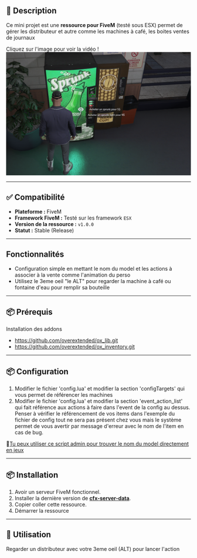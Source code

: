 ## 📜 Description
Ce mini projet est une **ressource pour FiveM** (testé sous ESX) permet de gérer les distributeur et autre comme les machines à café, les boites ventes de journaux

Cliquez sur l'image pour voir la vidéo !
[![Nom de la vidéo](https://raw.githubusercontent.com/Casimodo/fivem_ton_distributeur/refs/heads/main/capture.png)](https://www.youtube.com/watch?v=uFk1ndrsQ0w)

---

## ✅ Compatibilité

- **Plateforme :** FiveM
- **Framework FiveM :** Testé sur les framework `ESX`
- **Version de la ressource :** `v1.0.0`
- **Statut :** Stable (Release)

---

##  Fonctionnalités

- Configuration simple en mettant le nom du model et les actions à associer à la vente comme l'animation du perso
- Utilisez le 3eme oeil "le ALT" pour regarder la machine à café ou fontaine d'eau pour remplir sa bouteille

---

## 📦 Prérequis

Installation des addons
- https://github.com/overextended/ox_lib.git
- https://github.com/overextended/ox_inventory.git

---

## 📦 Configuration

1. Modifier le fichier 'config.lua' et modifier la section 'configTargets' qui vous permet de référencer les machines
2. Modifier le fichier 'config.lua' et modifier la section 'event_action_list' qui fait référence aux actions à faire dans l'event de la config au dessus.
Penser à vérifier le référencement de vos items dans l'exemple du fichier de config tout ne sera pas présent chez vous mais le système permet de vous avertir par message d'erreur avec le nom de l'item en cas de bug.

🧭[Tu peux utiliser ce script admin pour trouver le nom du model directement en jeux](https://github.com/Casimodo/fivem_ton_raycast)

---

## 📦 Installation

1. Avoir un serveur FiveM fonctionnel.
2. Installer la dernière version de [**cfx-server-data**](https://github.com/citizenfx/cfx-server-data).
3. Copier coller cette ressource.
4. Démarrer la ressource

---

## 🚀 Utilisation

Regarder un distributeur avec votre 3eme oeil (ALT) pour lancer l'action